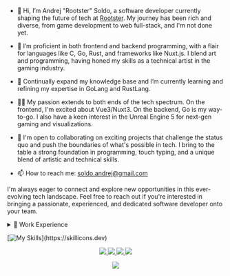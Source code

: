 - 🐓 Hi, I’m Andrej "Rootster" Soldo, a software developer currently shaping the future of tech at [Rootster](https://rootster.xyz). My journey has been rich and diverse, from game development to web full-stack, and I'm not done yet.

- 👀 I’m proficient in both frontend and backend programming, with a flair for languages like C, Go, Rust, and frameworks like Nuxt.js. I blend art and programming, having honed my skills as a technical artist in the gaming industry.

- 🌱 Continually expand my knowledge base and I’m currently learning and refining my expertise in GoLang and RustLang.

- 🤹‍♀️ My passion extends to both ends of the tech spectrum. On the frontend, I'm excited about Vue3/Nuxt3. On the backend, Go is my way-to-go. I also have a keen interest in the Unreal Engine 5 for next-gen gaming and visualizations.

- 💞 I'm open to collaborating on exciting projects that challenge the status quo and push the boundaries of what's possible in tech. I bring to the table a strong foundation in programming, touch typing, and a unique blend of artistic and technical skills.

- 📫 How to reach me: soldo.andrej@gmail.com

I'm always eager to connect and explore new opportunities in this ever-evolving tech landscape. Feel free to reach out if you're interested in bringing a passionate, experienced, and dedicated software developer onto your team.


<details>
  <summary>🧳 Work Experience</summary>

  - **Ericsson**
    - Software Developer (Full-time)
    - May 2022 - Present (1 yr 1 mo)
    - Zagreb
    - Role: Full-stack Developer
  
  - **Digital Arena**
    - Software Developer (Full-time)
    - Jan 2022 - Present (1 yr 6 mo)
    - Zagreb
    - Role: Full-stack Developer
  
  - **Calzedonia Group**
    - Web Development & R&D
    - May 2020 - Nov 2021 (1y)
    - Zagreb
    - Role: Software Developer
  
  - **Distributed Things**
    - Team Lead, Game Development & R&D
    - May 2017 - Nov 2020 (3y)
    - Zagreb
    - Role: Software Developer

  - **Sintezis**
    - Technical Artist
    - Oct 2016 - May 2017 (8 mos)
    - Role: Programming and Art Implementation

  - **Virtualni Koncepti (Exordium Games)**
    - Technical Artist/Programmer
    - Nov 2014 - Oct 2016 (2 yrs)
    - Zagreb
    - Role: Lead developer on game projects

  - **Exordium Games**
    - Technical Artist
    - Nov 2014 - Oct 2016 (2 yrs)
    - Zagreb
    - Developed games: Bear with me: Episode one

  - **Meliá Hotels International**
    - Web Designer
    - 2010 - 2012 (2 yrs)
</details>



[![My Skills](https://skillicons.dev/icons?i=aws,linux,vim,neovim,bash,go,docker,rust,lua,markdown,html,css,alpinejs,js,ts,wasm,tailwindcss,vite,vue,nuxt,supabase,postgres,mongodb,graphql,grafana,git,github,gitlab,blender,threejs,unreal,figma,)](https://skillicons.dev)

<p align="center">
  <a href="https://github.com/ASoldo">
    <img src="http://github-profile-summary-cards.vercel.app/api/cards/profile-details?username=ASoldo&theme=transparent" />
  </a>
  <a href="https://github.com/ASoldo">
    <img src="https://github-readme-streak-stats.herokuapp.com/?user=ASoldo&hide_border=true&card_width=338&theme=transparent" />
  </a>
  <a href="https://github.com/ASoldo">
    <img src="http://github-profile-summary-cards.vercel.app/api/cards/stats?username=ASoldo&theme=transparent" />
  </a>
  <a href="https://github.com/ASoldo">
    <img src="https://github-readme-stats.vercel.app/api/top-langs/?username=ASoldo&card_width=699&hide_border=true&theme=transparent&hide=c,glsl,lua,typescript,javascript,C%2B%2B,css,c%23" />
  </a>
</p>

<p align="center">
  <a href="https://github.com/ASoldo">
    <img src="https://komarev.com/ghpvc/?username=ASoldo&color=blue&style=flat)" />
  </a>
</p>
